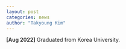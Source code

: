 ```yaml
---
layout: post
categories: news
author: "Takyoung Kim"
---
```


<strong style="font-weight:600">[Aug 2022]</strong> Graduated from Korea University.